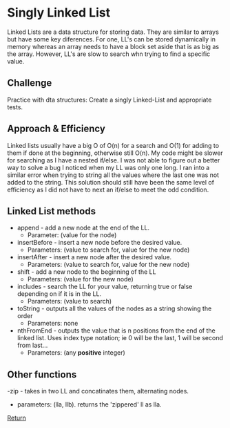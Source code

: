 # Singly Linked List
Linked Lists are a data structure for storing data. They are similar to arrays but have some key diferences. For one, LL's can be stored dynamically in memory whereas an array needs to have a block set aside that is as big as the array. However, LL's are slow to search whn trying to find a specific value. 

## Challenge
Practice with dta structures: Create a singly Linked-List and appropriate tests.

## Approach & Efficiency
<!-- What approach did you take? Why? What is the Big O space/time for this approach? -->
Linked lists usually have a big O of O(n) for a search and O(1) for adding to them if done at the beginning, otherwise still O(n). My code might be slower for searching as I have a nested if/else. I was not able to figure out a better way to solve a bug I noticed when my LL was only one long. I ran into a similar error when trying to string all the values where the last one was not added to the string. This solution should still have been the same level of efficiency as I did not have to next an if/else to meet the odd condition. 

## Linked List methods
- append - add a new node at the end of the LL. 
    - Parameter: (value for the node)
- insertBefore - insert a new node before the desired value. 
    - Parameters: (value to search for, value for the new node)
- insertAfter - insert a new node after the desired value. 
    - Parameters: (value to search for, value for the new node)
- shift - add a new node to the beginning of the LL
    - Parameters: (value for the new node)
- includes - search the LL for your value, returning true or false depending on if it is in the LL.
    - Parameters: (value to search)
- toString - outputs all the values of the nodes as a string showing the order
    - Parameters: none
- nthFromEnd - outputs the value that is n positions from the end of the linked list. Uses index type notation; ie 0 will be the last, 1 will be second from last...
    - Parameters: (any **positive** integer)

## Other functions
-zip - takes in two LL and concatinates them, alternating nodes.
  - parameters: (lla, llb). returns the 'zippered' ll as lla.

[Return](../../README.md)  
